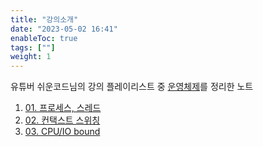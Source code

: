 ```yaml
---
title: "강의소개"
date: "2023-05-02 16:41"
enableToc: true
tags: [""]
weight: 1
---
```


유튜버 쉬운코드님의 강의 플레이리스트 중  <a href='https://www.youtube.com/@ez./playlists' target='_blank'>운영체제</a>를 정리한 노트

1. [01. 프로세스, 스레드](brain/Lecture/easycode/os/lecture01)
2. [02. 컨택스트 스위칭](brain/Lecture/easycode/os/lecture02)
3. [03. CPU/IO bound](brain/Lecture/easycode/os/lecture03)
